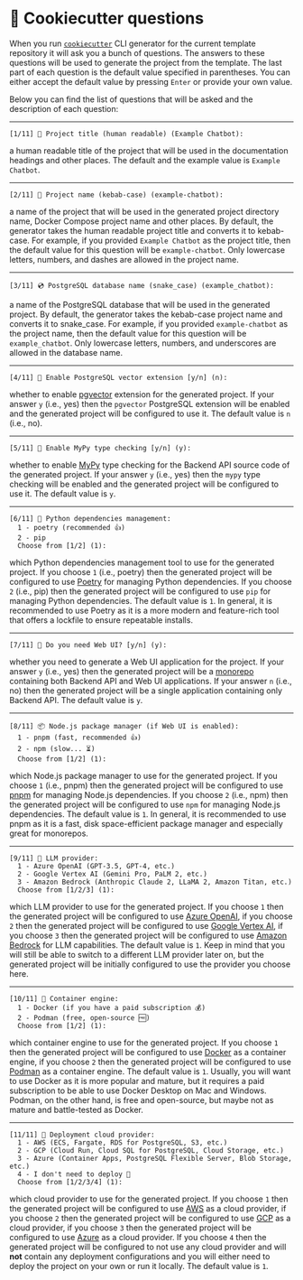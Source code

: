 # 🍪 Cookiecutter questions

When you run [`cookiecutter`](https://cookiecutter.readthedocs.io/en/stable/) CLI generator for the current template repository it will ask you a bunch of questions. The answers to these questions will be used to generate the project from the template. The last part of each question is the default value specified in parentheses. You can either accept the default value by pressing `Enter` or provide your own value.

Below you can find the list of questions that will be asked and the description of each question:

---

```
[1/11] 👀 Project title (human readable) (Example Chatbot):
```
a human readable title of the project that will be used in the documentation headings and other places. The default and the example value is `Example Chatbot`.

---

```
[2/11] 🎫 Project name (kebab-case) (example-chatbot):
```
a name of the project that will be used in the generated project directory name, Docker Compose project name and other places. By default, the generator takes the human readable project title and converts it to kebab-case. For example, if you provided `Example Chatbot` as the project title, then the default value for this question will be `example-chatbot`. Only lowercase letters, numbers, and dashes are allowed in the project name.

---

```
[3/11] 💿 PostgreSQL database name (snake_case) (example_chatbot):
```
a name of the PostgreSQL database that will be used in the generated project. By default, the generator takes the kebab-case project name and converts it to snake_case. For example, if you provided `example-chatbot` as the project name, then the default value for this question will be `example_chatbot`. Only lowercase letters, numbers, and underscores are allowed in the database name.

---

```
[4/11] 🏹 Enable PostgreSQL vector extension [y/n] (n):
```
whether to enable [pgvector](https://github.com/pgvector/pgvector) extension for the generated project. If your answer `y` (i.e., yes) then the `pgvector` PostgreSQL extension will be enabled and the generated project will be configured to use it. The default value is `n` (i.e., no).

---

```
[5/11] 🚨 Enable MyPy type checking [y/n] (y):
```
whether to enable [MyPy](https://mypy.readthedocs.io/en/stable/) type checking for the Backend API source code of the generated project. If your answer `y` (i.e., yes) then the `mypy` type checking will be enabled and the generated project will be configured to use it. The default value is `y`.

---

```
[6/11] 🐍 Python dependencies management:
  1 - poetry (recommended 👍)
  2 - pip
  Choose from [1/2] (1):
```
which Python dependencies management tool to use for the generated project. If you choose `1` (i.e., poetry) then the generated project will be configured to use [Poetry](https://python-poetry.org/) for managing Python dependencies. If you choose `2` (i.e., pip) then the generated project will be configured to use `pip` for managing Python dependencies. The default value is `1`. In general, it is recommended to use Poetry as it is a more modern and feature-rich tool that offers a lockfile to ensure repeatable installs.

---

```
[7/11] 🎡 Do you need Web UI? [y/n] (y):
```
whether you need to generate a Web UI application for the project. If your answer `y` (i.e., yes) then the generated project will be a [monorepo](https://monorepo.tools/) containing both Backend API and Web UI applications. If your answer `n` (i.e., no) then the generated project will be a single application containing only Backend API. The default value is `y`.

---

```
[8/11] 📦 Node.js package manager (if Web UI is enabled):
  1 - pnpm (fast, recommended 👍)
  2 - npm (slow... ⏳)
  Choose from [1/2] (1):
```
which Node.js package manager to use for the generated project. If you choose `1` (i.e., pnpm) then the generated project will be configured to use [pnpm](https://pnpm.io/) for managing Node.js dependencies. If you choose `2` (i.e., npm) then the generated project will be configured to use `npm` for managing Node.js dependencies. The default value is `1`. In general, it is recommended to use pnpm as it is a fast, disk space-efficient package manager and especially great for monorepos.

---

```
[9/11] 🧠 LLM provider:
  1 - Azure OpenAI (GPT-3.5, GPT-4, etc.)
  2 - Google Vertex AI (Gemini Pro, PaLM 2, etc.)
  3 - Amazon Bedrock (Anthropic Claude 2, LLaMA 2, Amazon Titan, etc.)
  Choose from [1/2/3] (1):
```
which LLM provider to use for the generated project. If you choose `1` then the generated project will be configured to use [Azure OpenAI](https://azure.microsoft.com/en-us/services/cognitive-services/openai-text-generation/), if you choose `2` then the generated project will be configured to use [Google Vertex AI](https://cloud.google.com/vertex-ai/docs/general/overview), if you choose `3` then the generated project will be configured to use [Amazon Bedrock](https://aws.amazon.com/bedrock/) for LLM capabilities. The default value is `1`. Keep in mind that you will still be able to switch to a different LLM provider later on, but the generated project will be initially configured to use the provider you choose here.

---

```
[10/11] 🚢 Container engine:
  1 - Docker (if you have a paid subscription 💰)
  2 - Podman (free, open-source 🆓)
  Choose from [1/2] (1):
```
which container engine to use for the generated project. If you choose `1` then the generated project will be configured to use [Docker](https://www.docker.com/) as a container engine, if you choose `2` then the generated project will be configured to use [Podman](https://podman.io/) as a container engine. The default value is `1`. Usually, you will want to use Docker as it is more popular and mature, but it requires a paid subscription to be able to use Docker Desktop on Mac and Windows. Podman, on the other hand, is free and open-source, but maybe not as mature and battle-tested as Docker.

---

```
[11/11] 🚀 Deployment cloud provider:
  1 - AWS (ECS, Fargate, RDS for PostgreSQL, S3, etc.)
  2 - GCP (Cloud Run, Cloud SQL for PostgreSQL, Cloud Storage, etc.)
  3 - Azure (Container Apps, PostgreSQL Flexible Server, Blob Storage, etc.)
  4 - I don't need to deploy 🚧
  Choose from [1/2/3/4] (1):
```
which cloud provider to use for the generated project. If you choose `1` then the generated project will be configured to use [AWS](https://aws.amazon.com/) as a cloud provider, if you choose `2` then the generated project will be configured to use [GCP](https://cloud.google.com/) as a cloud provider, if you choose `3` then the generated project will be configured to use [Azure](https://azure.microsoft.com/en-us/) as a cloud provider. If you choose `4` then the generated project will be configured to not use any cloud provider and will **not** contain any deployment configurations and you will either need to deploy the project on your own or run it locally. The default value is `1`.
